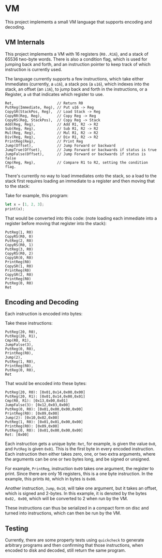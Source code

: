 # VM

This project implements a small VM language that supports encoding and
decoding.

## VM Internals

This project implements a VM with 16 registers (`R0..R16`), and a stack
of 65536 two-byte words. There is also a condition flag, which is used
for jumping back and forth, and an instruction pointer to keep track of
which instruction is currently used.

The language currently supports a few instructions, which take either
Immediates (currently, a `u16`), a stack pos (a `u16`), which indexes
into the stack, an offset (an `i16`), to jump back and forth in the
instructions, or a Register, a `u8` that indicates which register to
use.

```
Ret,                    // Return R0
PutReg(Immediate, Reg), // Put u16 -> Reg
CopySR(StackPos, Reg),  // Load Stack -> Reg
CopyRR(Reg, Reg),       // Copy Reg -> Reg
CopyRS(Reg, StackPos),  // Copy Reg -> Stack
Add(Reg, Reg),          // Add R1, R2 -> R2
Sub(Reg, Reg),          // Sub R1, R2 -> R2
Mul(Reg, Reg),          // Mul R1, R2 -> R2
Div(Reg, Reg),          // Div R1, R2 -> R2
PrintReg(Reg),          // Print Reg
Jump(Offset),           // Jump Forward or backward
JumpTrue(Offset),       // Jump Forward or backwards if status is true
JumpFalse(Offset),      // Jump Forward or backwards if status is false
Cmp(Reg, Reg),          // Compare R1 to R2, setting the condition flag.
```

There's currently no way to load immediates onto the stack, so a load to
the stack first requires loading an immediate to a register and then
moving that to the stack:

Take for example, this program:

```rust
let x = [1, 2, 3];
print(x);
```

That would be converted into this code: (note loading each immediate
into a register before moving that register into the stack):

```
PutReg(1, R0)
CopyRS(R0, 0)
PutReg(2, R0)
CopyRS(R0, 1)
PutReg(3, R0)
CopyRS(R0, 2)
CopySR(0, R0)
PrintReg(R0)
CopySR(1, R0)
PrintReg(R0)
CopySR(2, R0)
PrintReg(R0)
PutReg(0, R0)
Ret
```

## Encoding and Decoding

Each instruction is encoded into bytes:

Take these instructions:

```
PutReg(20, R0),
PutReg(20, R1),
Cmp(R0, R1),
JumpFalse(3),
PutReg(0, R0),
PrintReg(R0),
Jump(2),
PutReg(1, R0),
PrintReg(R0),
PutReg(0, R0),
Ret
```

That would be encoded into these bytes:

```
PutReg(20, R0): [0x01,0x14,0x00,0x00]
PutReg(20, R1): [0x01,0x14,0x00,0x01]
Cmp(R0, R1): [0x13,0x00,0x01]
JumpFalse(3): [0x12,0x03,0x00]
PutReg(0, R0): [0x01,0x00,0x00,0x00]
PrintReg(R0): [0x09,0x00]
Jump(2): [0x10,0x02,0x00]
PutReg(1, R0): [0x01,0x01,0x00,0x00]
PrintReg(R0): [0x09,0x00]
PutReg(0, R0): [0x01,0x00,0x00,0x00]
Ret: [0x00]
```

Each instruction gets a unique byte: `Ret`, for example, is given the
value `0x0`, and `PutReg` is given `0x01`. This is the first byte in
every encoded instruction. Each instruction then either takes zero, one,
or two extra arguments, where the arguments can be one or two bytes
long, and be signed or unsigned.

For example, `PrintReg`, instruction `0x09` takes one argument, the
register to print. Since there are only 16 registers, this is a one byte
instruction. In the example, this prints `R0`, which in bytes is `0x00`.

Another instruction, `Jump`, `0x10`, will take one argument, but it
takes an offset, which is signed and 2-bytes. In this example, it is
denoted by the bytes `0x02, 0x00`, which will be converted to 2 when run
by the VM.

These instructions can thus be serialized in a compact form on disc and
turned into instructions, which can then be run by the VM.

## Testing

Currently, there are some property tests using `quickcheck` to generate
arbitrary programs and then confirming that those instructions, when
encoded to disk and decoded, still return the same program.
